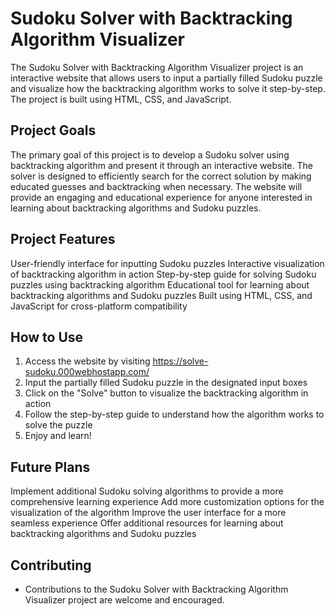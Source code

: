 # Sudoku Solver with Backtracking Algorithm Visualizer
The Sudoku Solver with Backtracking Algorithm Visualizer project is an interactive website that allows users to input a partially filled Sudoku puzzle and visualize how the backtracking algorithm works to solve it step-by-step. The project is built using HTML, CSS, and JavaScript.

## Project Goals

The primary goal of this project is to develop a Sudoku solver using backtracking algorithm and present it through an interactive website. The solver is designed to efficiently search for the correct solution by making educated guesses and backtracking when necessary. The website will provide an engaging and educational experience for anyone interested in learning about backtracking algorithms and Sudoku puzzles.

## Project Features

User-friendly interface for inputting Sudoku puzzles
Interactive visualization of backtracking algorithm in action
Step-by-step guide for solving Sudoku puzzles using backtracking algorithm
Educational tool for learning about backtracking algorithms and Sudoku puzzles
Built using HTML, CSS, and JavaScript for cross-platform compatibility

## How to Use

1. Access the website by visiting https://solve-sudoku.000webhostapp.com/
2. Input the partially filled Sudoku puzzle in the designated input boxes
3. Click on the "Solve" button to visualize the backtracking algorithm in action
4. Follow the step-by-step guide to understand how the algorithm works to solve the puzzle
5. Enjoy and learn!

## Future Plans

Implement additional Sudoku solving algorithms to provide a more comprehensive learning experience
Add more customization options for the visualization of the algorithm
Improve the user interface for a more seamless experience
Offer additional resources for learning about backtracking algorithms and Sudoku puzzles

## Contributing

- Contributions to the Sudoku Solver with Backtracking Algorithm Visualizer project are welcome and encouraged.



